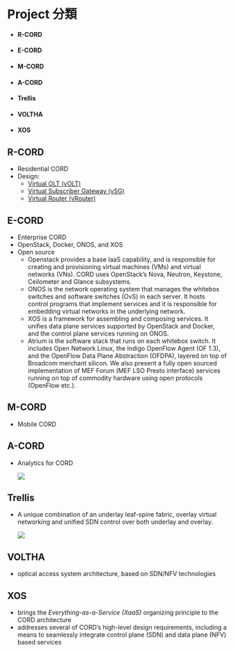 # Project 分類

* #### R-CORD
* #### E-CORD
* #### M-CORD
* #### A-CORD
* #### Trellis
* #### VOLTHA
* #### XOS

## R-CORD

* Residential CORD
* Design:
  * [Virtual OLT \(vOLT\)](https://wiki.opencord.org/pages/viewpage.action?pageId=1278086)
  * [Virtual Subscriber Gateway \(vSG\)](https://wiki.opencord.org/pages/viewpage.action?pageId=1278090)
  * [Virtual Router \(vRouter\)](https://wiki.opencord.org/pages/viewpage.action?pageId=1278093)

## E-CORD

* Enterprise CORD
* OpenStack, Docker, ONOS, and XOS
* Open source
  * Openstack provides a base IaaS capability, and is responsible for creating and provisioning virtual machines \(VMs\) and virtual networks \(VNs\). CORD uses OpenStack’s Nova, Neutron, Keystone, Ceilometer and Glance subsystems.
  * ONOS is the network operating system that manages the white­box switches and software switches \(OvS\) in each server. It hosts control programs that implement services and it is responsible for embedding virtual networks in the underlying network.
  * XOS is a framework for assembling and composing services. It unifies data plane services supported by OpenStack and Docker, and the control plane services running on ONOS.
  * Atrium is the software stack that runs on each white­box switch. It includes Open Network Linux, the Indigo OpenFlow Agent \(OF 1.3\), and the OpenFlow Data Plane Abstraction \(OF­DPA\), layered on top of Broadcom merchant silicon. We also present a fully open sourced implementation of MEF Forum \(MEF­ LSO Presto interface\) services running on top of commodity hardware using open protocols \(OpenFlow etc.\).

## M-CORD

* Mobile CORD

## A-CORD

* Analytics for CORD
 
  ![](https://wiki.opencord.org/download/attachments/754784/image2017-1-12%2012%3A42%3A55.png?version=1&modificationDate=1484254108754&api=v2)

## Trellis

* A unique combination of an underlay leaf-spine fabric, overlay virtual networking and unified SDN control over both underlay and overlay.
 
  ![](https://wiki.opencord.org/download/attachments/1278078/cord_trellis.jpg?version=1&modificationDate=1469902673504&api=v2)

## VOLTHA

* optical access system architecture, based on SDN/NFV technologies

## XOS

* brings the
  _Everything-as-a-Service \(XaaS\)_
  organizing principle to the CORD architecture
* addresses several of CORD’s high-level design requirements, including a means to seamlessly integrate control plane \(SDN\) and data plane \(NFV\) based services



